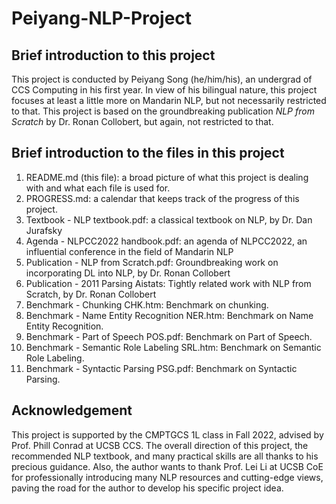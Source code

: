 # Peiyang-NLP-Project
## Brief introduction to this project

This project is conducted by Peiyang Song (he/him/his), an undergrad of CCS Computing in his first year. In view of his bilingual nature, this project focuses at least a little more on Mandarin NLP, but not necessarily restricted to that. This project is based on the groundbreaking publication *NLP from Scratch* by Dr. Ronan Collobert, but again, not restricted to that.

## Brief introduction to the files in this project

1. README.md (this file): a broad picture of what this project is dealing with and what each file is used for.
2. PROGRESS.md: a calendar that keeps track of the progress of this project.
3. Textbook - NLP textbook.pdf: a classical textbook on NLP, by Dr. Dan Jurafsky
4. Agenda - NLPCC2022 handbook.pdf: an agenda of NLPCC2022, an influential conference in the field of Mandarin NLP
5. Publication - NLP from Scratch.pdf: Groundbreaking work on incorporating DL into NLP, by Dr. Ronan Collobert
6. Publication - 2011 Parsing Aistats: Tightly related work with NLP from Scratch, by Dr. Ronan Collobert
7. Benchmark - Chunking CHK.htm: Benchmark on chunking.
8. Benchmark - Name Entity Recognition NER.htm: Benchmark on Name Entity Recognition.
9. Benchmark - Part of Speech POS.pdf: Benchmark on Part of Speech.
10. Benchmark - Semantic Role Labeling SRL.htm: Benchmark on Semantic Role Labeling.
11. Benchmark - Syntactic Parsing PSG.pdf: Benchmark on Syntactic Parsing.

## Acknowledgement

This project is supported by the CMPTGCS 1L class in Fall 2022, advised by Prof. Phill Conrad at UCSB CCS. The overall direction of this project, the recommended NLP textbook, and many practical skills are all thanks to his precious guidance. Also, the author wants to thank Prof. Lei Li at UCSB CoE for professionally introducing many NLP resources and cutting-edge views, paving the road for the author to develop his specific project idea.
